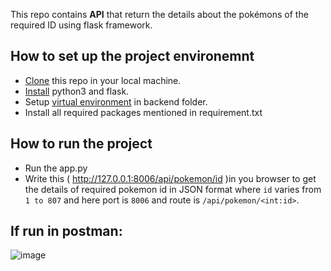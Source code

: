 This repo contains **API** that return the details about the pokémons of the required ID using flask framework.

 ## How to set up the project environemnt

* [Clone](https://github.com/cenation092/edyst-s19-choose-a-pokemon.git) this repo in your local machine.
* [Install](https://blog.ruanbekker.com/blog/2018/11/27/python-flask-tutorial-series-create-a-hello-world-app-p1/) python3 and flask. 
* Setup [virtual environment](https://blog.ruanbekker.com/blog/2018/12/09/python-flask-tutorial-series-setup-a-python-virtual-environment-p2/) in backend folder.
* Install all required packages mentioned in requirement.txt

 ## How to run the project
    
* Run the app.py
* Write this ( http://127.0.0.1:8006/api/pokemon/id )in you browser to get the details of required pokemon id in JSON format where `id` varies from `1 to 807` and here port is `8006` and route is `/api/pokemon/<int:id>`.

## If run in postman:

![image](https://user-images.githubusercontent.com/21224753/56210806-38631080-6074-11e9-94ce-a5bea59b0917.png)
